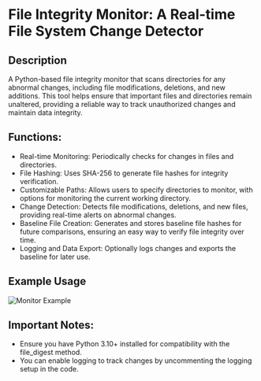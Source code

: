 # File Integrity Monitor: A Real-time File System Change Detector

## Description
A Python-based file integrity monitor that scans directories for any abnormal changes, including file modifications, deletions, and new additions. 
This tool helps ensure that important files and directories remain unaltered, providing a reliable way to track unauthorized changes and maintain data integrity.

## Functions:
- Real-time Monitoring: Periodically checks for changes in files and directories.
- File Hashing: Uses SHA-256 to generate file hashes for integrity verification.
- Customizable Paths: Allows users to specify directories to monitor, with options for monitoring the current working directory.
- Change Detection: Detects file modifications, deletions, and new files, providing real-time alerts on abnormal changes.
- Baseline File Creation: Generates and stores baseline file hashes for future comparisons, ensuring an easy way to verify file integrity over time.
- Logging and Data Export: Optionally logs changes and exports the baseline for later use.

## Example Usage
![Monitor Example](https://github.com/user-attachments/assets/03b54a78-76bc-4fde-a5ba-730222591090)


## Important Notes:
- Ensure you have Python 3.10+ installed for compatibility with the file_digest method.
- You can enable logging to track changes by uncommenting the logging setup in the code.
